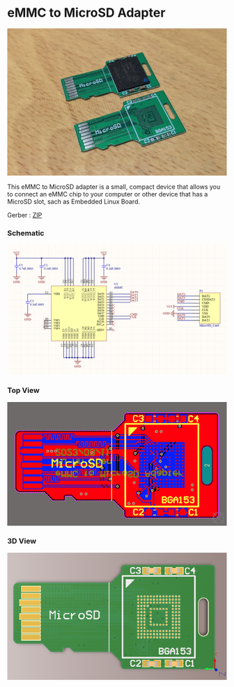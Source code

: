 # eMMC to MicroSD Adapter

<img src="https://github.com/yuansco/eMMC-to-MicroSD-Adapter/blob/master/Image/picture.png" style="width:550px;"/>

This eMMC to MicroSD adapter is a small, compact device that allows you to connect an eMMC chip to your computer or other device that has a MicroSD slot, sach as Embedded Linux Board.


Gerber : [ZIP](https://github.com/yuansco/eMMC-to-MicroSD-Adapter/blob/master/Gerber/Gerber_for_eMMC_to_MicroSD_Adapter.zip)
### Schematic

<img src="https://github.com/yuansco/eMMC-to-MicroSD-Adapter/blob/master/Image/schematic.PNG" style="width:550px;"/>

### Top View

<img src="https://github.com/yuansco/eMMC-to-MicroSD-Adapter/blob/master/Image/screenshot1.PNG" style="width:550px;"/>

### 3D View

<img src="https://github.com/yuansco/eMMC-to-MicroSD-Adapter/blob/master/Image/screenshot2.PNG" style="width:550px;"/>


